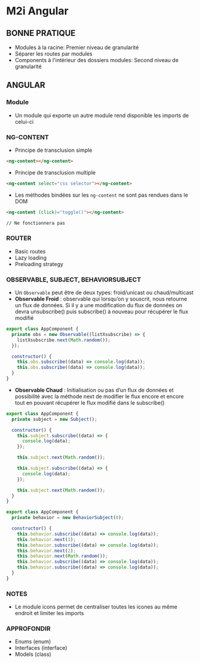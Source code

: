 # M2i Angular

## BONNE PRATIQUE

- Modules à la racine: Premier niveau de granularité
- Séparer les routes par modules
- Components à l'intérieur des dossiers modules: Second niveau de granularité

## ANGULAR

### **Module**

- Un module qui exporte un autre module rend disponible les imports de celui-ci

### NG-CONTENT

- Principe de transclusion simple

```html
<ng-content></ng-content>
```

- Principe de transclusion multiple

```html
<ng-content select="css selector"></ng-content>
```

- Les méthodes bindées sur les `ng-content` ne sont pas rendues dans le DOM

```html
<ng-content (click)="toggle()"></ng-content>

// Ne fonctionnera pas
```

### ROUTER

- Basic routes
- Lazy loading
- Preloading strategy

### OBSERVABLE, SUBJECT, BEHAVIORSUBJECT

- Un `Observable` peut être de deux types: froid/unicast ou chaud/multicast
- **Observable Froid** : observable qui lorsqu’on y souscrit, nous retourne un flux de données. Si il y a une modification du flux de données on devra unsubscribe() puis subscribe() à nouveau pour récupérer le flux modifié

```js
export class AppComponent {
  private obs = new Observable((listXsubscribe) => {
    listXsubscribe.next(Math.random());
  });

  constructor() {
    this.obs.subscribe((data) => console.log(data));
    this.obs.subscribe((data) => console.log(data));
  }
}
```

- **Observable Chaud** : Initialisation ou pas d’un flux de données et possibilité avec la méthode next de modifier le flux encore et encore tout en pouvant récupérer le flux modifié dans le subscribe()

```js
export class AppComponent {
  private subject = new Subject();

  constructor() {
    this.subject.subscribe((data) => {
      console.log(data);
    });

    this.subject.next(Math.random());

    this.subject.subscribe((data) => {
      console.log(data);
    });

    this.subject.next(Math.random());
  }
}
```

```js
export class AppComponent {
  private behavior = new BehaviorSubject(0);

  constructor() {
    this.behavior.subscribe((data) => console.log(data));
    this.behavior.next(1);
    this.behavior.subscribe((data) => console.log(data));
    this.behavior.next(2);
    this.behavior.next(Math.random());
    this.behavior.subscribe((data) => console.log(data));
    this.behavior.subscribe((data) => console.log(data));
  }
}
```

### NOTES

- Le module icons permet de centraliser toutes les icones au même endroit et limiter les imports

### APPROFONDIR

- Enums (enum)
- Interfaces (interface)
- Models (class)
